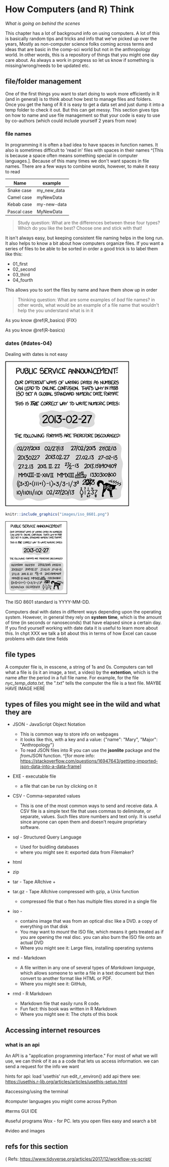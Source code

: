 # How Computers (and R) Think

*What is going on behind the scenes*

This chapter has a lot of background info on using computers. A lot of this is basically random tips and tricks and info that we've picked up over the years, Mostly as non-computer science folks coming across terms and ideas that are basic in the comp-sci world but not in the anthropology world. In other words, this is a repository of things that you might one day care about. As always a work in progress so let us know if something is missing/wrong/needs to be updated etc.


## file/folder management

One of the first things you want to start doing to work more efficiently in R (and in general) is to think about how best to manage files and folders. Once you get the hang of R it is easy to get a data set and just dump it into a temp folder to check it out. But this can get messy. This section gives tips on how to name and use file management so that your code is easy to use by co-authors (which could include yourself 2 years from now)

### file names

In programming it is often a bad idea to have spaces in function names. It also is sometimes difficult to 'read in' files with spaces in their names ^[This is because a space often means something special in computer languages.]. Because of this many times we don't want spaces in file names. There are a few ways to combine words, however, to make it easy to read

Name       | example
---------- | -----------
Snake case | my_new_data
Camel case | myNewData
Kebab case | my-new-data
Pascal case| MyNewData



> Study question: What are the differences between these four types? Which do you like the best? Choose one and stick with that!

It isn't always easy, but keeping consistent file naming helps in the long run. It also helps to know a bit about how computers organize files. If you want a series of files to be able to be sorted in order a good trick is to label them like this:

* 01_first
* 02_second
* 03_third
* 04_fourth

This allows you to sort the files by name and have them show up in order


> Thinking question: What are some examples of *bad* file names? in other words, what would be an example of a file name that wouldn't help the you understand what is in it


As you know \@ref(R_basics) {FIX}

As you know \@ref(R-basics)



### dates {#dates-04}

Dealing with dates is not easy

![](images/iso_8601.png)


```r
knitr::include_graphics("images/iso_8601.png")
```

<img src="images/iso_8601.png" width="196" />

The ISO 8601 standard is YYYY-MM-DD.

Computers deal with dates in different ways depending upon the operating system. However, in general they rely on **system time**, which is the amount of time (in seconds or nanoseconds) that have elapsed since a certain day. If you find yourself working with date data it is useful to learn more about this. In chpt XXX we talk a bit about this in terms of how Excel can cause problems with date time fields







## file types

A computer file is, in esscene, a string of 1s and 0s. Computers can tell what a file is (is it an image, a text, a video) by the **extention**, which is the name after the period in a full file name. For example, for the file *nyc_temp_data.txt*, the ".txt" tells the computer the file is a text file.  MAYBE HAVE IMAGE HERE




## types of files you might see in the wild and what they are

* JSON - JavaScript Object Notation 
  + This is common way to store info on webpages
  + it looks like this, with a key and a value: {"name": "Mary", "Major": "Anthropology"}
  + To read JSON files into R you can use the **jsonlite** package and the *fromJSON* function. ^[for more info: https://stackoverflow.com/questions/16947643/getting-imported-json-data-into-a-data-frame] 


* EXE - executable file
  + a file that can be run by clicking on it

* CSV - Comma-separated values
  + This is one of the most common ways to send and receive data. A CSV file is a simple text file that uses commas to deliminate, or separate, values. Such files store numbers and text only. It is useful since anyone can open them and doesn't require proprietary software.
  
  
* sql -  Structured Query Language
  + Used for buidling databases
  + where you might see it: exported data from Filemaker?

* html

* zip

* tar - Tape ARchive
  + 
  

* tar.gz - Tape ARchive compressed with gzip, a Unix function 
  + compressed file that o ften has multiple files stored in a single file

* iso - 
  + contains image that was from an optical disc like a DVD. a copy of everything on that disk
  + You may want to *mount* the ISO file, which means  it gets treated as if you are opening the real disc. you can also burn the ISO file onto an actual DVD
  + Where you might see it:  Large files, installing operating systems
  
* md - Markdown
  + A file written in any one of several types of *Markdown language*, which allows someone to write a file in a text document but then convert to another format like HTML or PDF. 
  + Where you might see it: GitHub,
  
  
* rmd - R Markdown
  + Markdown file that easily runs R code.
  + Fun fact: this book was written in R Markdown
  + Where you might see it: The chpts of this book

## Accessing internet resources


### what is an api

An API is a "application programming interface." For most of what we will use, we can think of it as a a code that lets us access information. we can send a request for the info we want 


hints for api:
load 'usethis'
run edit_r_environ()
add api there
see: https://usethis.r-lib.org/articles/articles/usethis-setup.html

#accessing/using the terminal

#computer languages you might come across
Python

#terms 
GUI
IDE

#useful programs
Wox  - for PC. lets you open files easy and search a bit

#video and images


## refs for this section

( Refs: https://www.tidyverse.org/articles/2017/12/workflow-vs-script/
